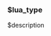 <h3 class="prvdmwrong-api-return">
  <span class="prvdmwrong-api-type">
    $lua_type
  </span>
</h3>

$description
